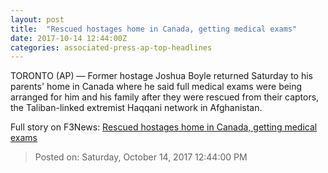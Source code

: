 ```yaml
---
layout: post
title:  "Rescued hostages home in Canada, getting medical exams"
date: 2017-10-14 12:44:00Z
categories: associated-press-ap-top-headlines
---
```


TORONTO (AP) — Former hostage Joshua Boyle returned Saturday to his parents' home in Canada where he said full medical exams were being arranged for him and his family after they were rescued from their captors, the Taliban-linked extremist Haqqani network in Afghanistan.


Full story on F3News: [Rescued hostages home in Canada, getting medical exams](http://www.f3nws.com/n/2ajzrC)

> Posted on: Saturday, October 14, 2017 12:44:00 PM
